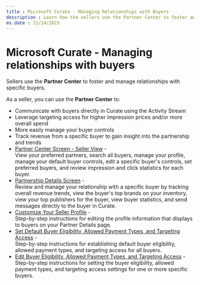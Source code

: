 ```yaml
---
title : Microsoft Curate - Managing Relationships with Buyers
description : Learn how the sellers use the Partner Center to foster and manage relationships with specific buyers.
ms.date : 11/14/2023
---
```



# Microsoft Curate - Managing relationships with buyers

Sellers use the **Partner Center** to
foster and manage relationships with specific buyers.

As a seller, you can use the **Partner Center** to:

- Communicate with buyers directly in Curate
  using the Activity Stream
- Leverage targeting access for higher impression prices and/or more
  overall spend
- More easily manage your buyer controls
- Track revenue from a specific buyer to gain insight into the
  partnership and trends
- [Partner Center Screen - Seller View](partner-center-screen-seller-view.md) -  
  View your preferred partners, search all buyers, manage your profile,
  manage your default buyer controls, edit a specific buyer's controls,
  set preferred buyers, and review impression and click statistics for
  each buyer.
- [Partnership Details Screen](partnership-details-screen-buyer-view.md) -  
  Review and manage your relationship with a specific buyer by tracking
  overall revenue trends, view the buyer's top brands on your inventory,
  view your top publishers for the buyer, view buyer statistics, and
  send messages directly to the buyer in Curate.
- [Customize Your Seller Profile](customize-your-seller-profile.md) -  
  Step-by-step instructions for editing the profile information that
  displays to buyers on your Partner Details page.
- [Set Default Buyer Eligibility, Allowed Payment Types, and
  Targeting Access](set-default-buyer-eligibility-allowed-payment-types-and-targeting-access.md) -  
  Step-by-step instructions for establishing default buyer eligibility,
  allowed payment types, and targeting access for all buyers.
- [Edit Buyer Eligibility, Allowed Payment Types, and
  Targeting Access](edit-buyer-eligibility-allowed-payment-types-and-targeting-access.md) -  
  Step-by-step instructions for setting the buyer eligibility, allowed
  payment types, and targeting access settings for one or more specific
  buyers.




